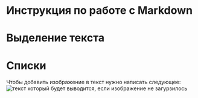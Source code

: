 # Инструкция по работе с Markdown

# Выделение текста

# Списки 

Чтобы добавить изображение в текст нужно написать следующее:
![текст который будет выводится, если изображение не загурзилось](GOPR0678)






